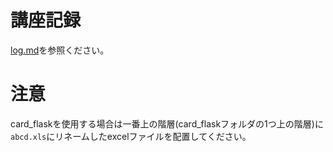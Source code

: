 
# 講座記録
[log.md](./log.md)を参照ください。
# 注意
card_flaskを使用する場合は一番上の階層(card_flaskフォルダの1つ上の階層)に`abcd.xls`にリネームしたexcelファイルを配置してください。